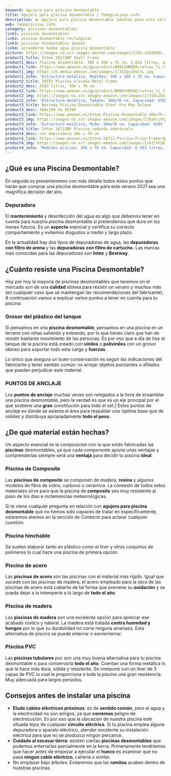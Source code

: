```yaml
---
keyword: agujero para piscina desmontable
title: Agujero para piscina desmontable | Todopiscinas.info
description: 🏊 agujero para piscina desmontable Ideales para este verano 2021. Aquí puedes comprar agujero para piscina desmontable y comparar con otras similares. No dejes escapar agujero para piscina desmontable a un precio realmente tentador.
web: Todopiscinas.info
category: piscinas-desmontables/
link1: piscinas desmontables
link2: piscina desmontable rectangular
link3: piscinas desmontables amazon
link4: aireadores bomba agua piscina desmontable
picture: https://images-na.ssl-images-amazon.com/images/I/61-uUQ3GR8L.jpg
product1_title: Intex 28272NP Small Frame
product1_desc: Piscina desmontable, 300 x 200 x 75 cm, 3.834 litros, azul
product1_link: https://www.amazon.es/gp/product/B001IWNDDA/ref=as_li_tl?ie=UTF8&camp=3638&creative=24630&creativeASIN=B001IWNDDA&linkCode=as2&tag=todopiscinas0e-21&linkId=25b9d647487c889cb6ef56ed63f50ca1
product1_img: https://m.media-amazon.com/images/I/31ZqsiEkctL.jpg
product1_info: 'Estructura metálica, Medidas: 300 x 200 x 75 cm, Capacidad: 3.834 litros, Para 6 personas (+ 6 años), Fácil montaje, Forma rectangular'
product2_title: INTEX Piscina elevada Metal Frame
product2_desc: 6503 litros, 366 x 76 cm
product2_link: https://www.amazon.es/gp/product/B0065HDQ4O/ref=as_li_tl?ie=UTF8&camp=3638&creative=24630&creativeASIN=B0065HDQ4O&linkCode=as2&tag=todopiscinas0e-21&linkId=ed2430e3ba564d3527ee103df33ed7b3
product2_img: https://images-na.ssl-images-amazon.com/images/I/31Ou2GV2SAL.jpg
product2_info: 'Estructura metálica, Tamaño: 366x76 cm, Capacidad: 6503 litros, Forma circular, De 4 a 7 personas (+6 años)'
product3_title: Bestway Piscina Desmontable Steel Pro Max Deluxe
product3_desc: 366x100 Cm 56709
product3_link: https://www.amazon.es/Intex-Piscina-desmontable-366x76-28210NP/dp/B0065HDQ4O?__mk_es_ES=%C3%85M%C3%85%C5%BD%C3%95%C3%91&crid=25UQGV9HG2INI&dchild=1&keywords=piscinas+desmontables&qid=1615854176&sprefix=piscinas+dem%2Caps%2C201&sr=8-5&linkCode=ll1&tag=todopiscinas0e-21&linkId=34f200977c6cbaab1f3f4d9ac0e64755&language=es_ES&ref_=as_li_ss_tl
product3_img: https://images-na.ssl-images-amazon.com/images/I/616riV%2BiY3L.jpg
product3_info: 'Estructura metálica, Mide: 366x76 cm, Capacidad: 6503 litros, De 4 a 7 personas mayores de 6 años, Forma circular, Tecnología Super-Tough'
product4_title: Intex 26712NP Piscina redonda sobresuelo
product4_desc: con depuradora 366 x 76 cm
product4_link: https://www.amazon.es/Intex-26712-Piscina-Prism-Frame/dp/B07FB823GL?__mk_es_ES=%C3%85M%C3%85%C5%BD%C3%95%C3%91&dchild=1&keywords=piscinas+desmontables+con+depuradora&qid=1615936418&sr=8-5&linkCode=ll1&tag=todopiscinas0e-21&linkId=d98699de7830cd471766fa1daa36de34&language=es_ES&ref_=as_li_ss_tl
product4_img: https://images-na.ssl-images-amazon.com/images/I/41lX%2B-YpibL.jpg
product4_info: 'Medidas piscina: 366 x 76 cm, Capacidad: 6.503 litros, Incluye depuradora de cartucha A, Lona resistente triple capa'
---
```


## ¿Qué es una Piscina Desmontable?



En seguida os presentaremos con más detalle todos estos puntos que harán que comprar una piscina desmontable para este verano 2021 sea una magnífica decisión del año.


### Depuradora

El **mantenimiento** y desinfección del agua es algo que debemos tener en cuenta para nuestra piscina desmontable si pretendemos que dure en los meses futuros. Es un **aspecto** esencial y certifica su correcto comportamiento y evitemos disgustos a medio y largo plazo.

En la actualidad hay dos tipos de depuradoras de agua, las **depuradoras con filtro de arena** y  las **depuradoras** **con filtro de cartucho.** Las marcas más conocidas para las depuradoras son **Intex** y **Bestway**.

<brand-panel :title=product1_title :desc=product1_desc :img=product1_img :link=product1_link></brand-panel>

<external-banner></external-banner>



## ¿Cuánto resiste una Piscina Desmontable?

Hoy por hoy la mayoría de piscinas desmontables que tenemos en el mercado son de una **calidad** idónea para resistir un verano y muchos más (en cualquier caso que se mantengan las recomendaciones del fabricante). A continuación vamos a explicar varios puntos a tener en cuenta para tu piscina:


### Grosor del plástico del tanque

Si pensamos en una **piscina desmontable**, pensamos en una piscina en un terreno con niñas saliendo y entrando, por lo que tienes claro que han de resistir bastante movimiento de las personas. Es por eso que a día de hoy el tanque de la piscina está creado con **vinilos** o **polivinilos** con un grosor idóneo para soportar todo esta carga y **fuerzas**.

Lo único que asegura un	 buen conservación es seguir las indicaciones del fabricante y tener sentido común: no arrojar objetos punzantes o afilados que puedan perjudicar este material.


### PUNTOS DE ANCLAJE

Los **puntos de anclaje** muchas veces son relegados a la hora de ensamblar una piscina desmontable, pero la verdad es que es un eje principal por el que sostiene una **gran** constitución para todo el set.| Estos puntos de anclaje es donde se asienta el área para respaldar una ’optima base que de solidez y distribuya apropiadamente **todo el peso**.


## ¿De qué material están hechas?

Un aspecto esencial es la composición con la que están fabricadas las **piscinas** desmontables, ya que cada componente aporta unas ventajas y comprenderlas siempre será una **ventaja** para decidir tu piscina **ideal**.


### Piscina de Composite

Las **piscinas de composite** se componen de madera, **resina** y algunos modelos de fibra de vidrio, carbono o cerámica. La conexión de todos estos materiales sirve para que la piscina de **composite** sea muy resistente al paso de los días e inclemencias meteorológicas.

Si te viene cualquier pregunta en relación con **agujero para piscina desmontable** que no hemos sido capaces de tratar en específicamente, estaremos atentos en la sección de _Contacto_ para aclarar cualquier cuestión.


### Piscina hinchable

 Se suelen elaborar tanto en plástico como el liner y otros conjuntos de polímeros lo cual hace una piscina de primera opción.


### Piscina de acero

Las **piscinas de acero** son las piscinas con el material más rígido. Igual que sucede con las piscinas de madera, el acero empleado para la obra de las piscinas de acero está cubierto de tal forma que previene su **oxidación** y se pueda dejar a la intemperie a lo largo de **todo el año**.


### Piscina de madera

Las **piscinas de madera** son una excelente opción para apreciar ese acabado rústico y natural. La madera está tratada **contra humedad y hongos** por lo que su durabilidad no corre ninguna amenaza. Esta alternativa de piscina se puede enterrar o semienterrar.


### Piscina  PVC

Las **piscinas tubulares** pvc son una muy buena alternativa para tu piscina desmontable o para conservarla **todo el año**. Cuentan una forma metálica lo que la hace más dura, sólida y resistente. Se compone con un liner de 3 capas de PVC lo cual le proporciona a toda la piscina una gran resistencia. Muy adecuada para largos periodos.

<stats-list :link1=link1 :link2=link2 :link3=link3 :link4=link4 :category=category></stats-list>


## Consejos antes de instalar una piscina



*   **Elude cables eléctricos próximos**: es de **sentido común**, pero el agua y la electricidad no son amigos, ya que **corremos** peligro de electrocución. Es por eso que la ubicación de nuestra piscina esté situada lejos de cualquier **circuito eléctrico**. Si tu piscina emplea alguna depuradora o aparato eléctrico, atender excelente su instalación eléctrica para que no se produzca ningún percance.
*   **Cuidado al excavar tierra:** existen ciertas **piscinas desmontables** que podemos enterrarlas parcialmente en la tierra. Primeramente tendríamos que hacer antes de empezar a ejecutar el **hueco** es examinar que no pasa **ningún cable eléctrico**, cañería o similar.
*   No emplazar bajo árboles: Evitaremos que las **ramitas** acaben dentro de nuestras piscinas.